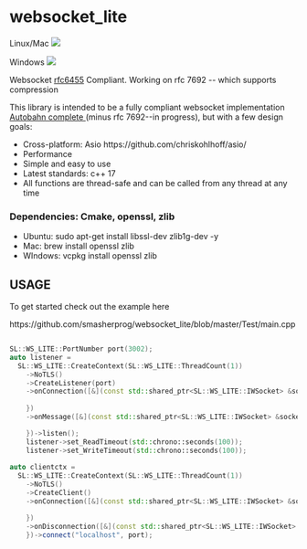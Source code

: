 # websocket_lite

<p>Linux/Mac <img src="https://travis-ci.org/smasherprog/websocket_lite.svg?branch=master"/><p>
<p>Windows <img src="https://ci.appveyor.com/api/projects/status/kqa94n7p8se05vi9/branch/master?svg=true"/><p>
<p>Websocket <a href="https://tools.ietf.org/html/rfc6455">rfc6455</a> Compliant. Working on rfc 7692 -- which supports compression<p>
<p>This library is intended to be a fully compliant websocket implementation <a href="http://htmlpreview.github.io/?https://github.com/smasherprog/Projects_Setup/blob/master/websocket_lite/index.html">Autobahn complete </a> (minus rfc 7692--in progress), but with a few design goals:

<ul>
<li>
Cross-platform: Asio https://github.com/chriskohlhoff/asio/
</li>
<li>
Performance 
</li>
<li>
Simple and easy to use
</li>
<li>
Latest standards: c++ 17 
</li>
<li>
All functions are thread-safe and can be called from any thread at any time
</li>
</ul>

<h3>Dependencies: Cmake, openssl, zlib</h3>
<ul>
<li>
Ubuntu: sudo apt-get install libssl-dev zlib1g-dev -y
</li>
<li>
Mac: brew install openssl zlib
</li>
<li>
WIndows: vcpkg install openssl zlib
</li>
</ul>

<h2>USAGE</h2>
<p>To get started check out the example here<p>
https://github.com/smasherprog/websocket_lite/blob/master/Test/main.cpp

```c++

SL::WS_LITE::PortNumber port(3002);
auto listener =
  SL::WS_LITE::CreateContext(SL::WS_LITE::ThreadCount(1))
    ->NoTLS()
    ->CreateListener(port)
    ->onConnection([&](const std::shared_ptr<SL::WS_LITE::IWSocket> &socket, const std::unordered_map<std::string, std::string> &header) {
 
    })
    ->onMessage([&](const std::shared_ptr<SL::WS_LITE::IWSocket> &socket, const SL::WS_LITE::WSMessage &message) {

    })->listen();
    listener->set_ReadTimeout(std::chrono::seconds(100));
    listener->set_WriteTimeout(std::chrono::seconds(100));
    
auto clientctx =
  SL::WS_LITE::CreateContext(SL::WS_LITE::ThreadCount(1))
    ->NoTLS()
    ->CreateClient()
    ->onConnection([&](const std::shared_ptr<SL::WS_LITE::IWSocket> &socket, const std::unordered_map<std::string, std::string> &header) {

    })
    ->onDisconnection([&](const std::shared_ptr<SL::WS_LITE::IWSocket> &socket, unsigned short code, const std::string &msg) {
    })->connect("localhost", port);

```
